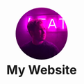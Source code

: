 
<h1 align="center">
  <br>
  <img src="docs/profile.jpg" alt="Logo" width="120" style="border-radius: 60px;">
  <br>
    My Website
  <br>
</h1>

